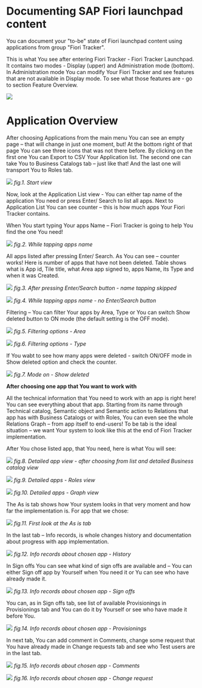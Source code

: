 # Documenting SAP Fiori launchpad content

You can document your "to-be" state of Fiori launchpad content using applications from group "Fiori Tracker".

This is what You see after entering Fiori Tracker - Fiori Tracker Launchpad. It contains two modes - Display (upper) and Administration mode (bottom). In Administration mode You can modify Your Fiori Tracker and see features that are not available in Display mode. To see what those features are - go to section Feature Overview. 

![](../res/launchpad.png)

# Application Overview

After choosing Applications from the main menu You can see an empty page – that will change in just one moment, but! At the bottom right of that page You can see three icons that was not there before. 
By clicking on the first one You can Export to CSV Your Application list. The second one can take You to Business Catalogs tab – just like that! And the last one will transport You to Roles tab. 

![](../res/start_view.png)
*fig.1. Start view*

Now, look at the Application List view - You can either tap name of the application You need or press Enter/ Search to list all apps. Next to Application List You can see counter – this is how much apps Your Fiori Tracker contains. 

When You start typing Your apps Name – Fiori Tracker is going to help You find the one You need!

![](../res/while_tapping_apps_name.png)
*fig.2. While tapping apps name*

All apps listed after pressing Enter/ Search. As You can see – counter works! Here is number of apps that have not been deleted.  Table shows what is App id, Tile title, what Area app signed to, apps Name, its Type and when it was Created. 

![](../res/after_pressing_enter_view.png)
*fig.3. After pressing Enter/Search button - name tapping skipped*

![](../res/while_tapping_apps_name.png)
*fig.4. While tapping apps name - no Enter/Search button*

Filtering – You can filter Your apps by Area, Type or You can switch Show deleted button to ON mode (the default setting is the OFF mode).

![](../res/filtering_options_area.png)
*fig.5. Filtering options - Area*

![](../res/filtering_options_type.png)
*fig.6. Filtering options - Type*

If You wabt to see how many apps were deleted - switch ON/OFF mode in Show deleted option and check the counter. 

![](/../res/mode_on_show_deleted_check_counter.png)
*fig.7. Mode on - Show deleted*

**After choosing one app that You want to work with**

All the technical information that You need to work with an app is right here! You can see everything about that app. Starting from its name through Technical catalog, Semantic object and Semantic action to Relations that app has with Business Catalogs or with Roles, You can even see the whole Relations Graph – from app itself to end-users! 
To be tab is the ideal situation – we want Your system to look like this at the end of Fiori Tracker implementation.  

After You chose listed app, that You need, here is what You will see:

![](../res/detailed_app_view_business_catalog.png)
*fig.8. Detailed app view - after choosing from list and detailed Business catalog view*

![](../res/detailed_app_view_roles.png)
*fig.9. Detailed apps - Roles view*

![](../res/detailed_apps_view_graph.png)
*fig.10. Detailed apps - Graph view*

The As is tab shows how Your system looks in that very moment and how far the implementation is. For app that we chose:

![](../res/first_look_as_is_tab.png)
*fig.11. First look at the As is tab*

In the last tab – Info records, is whole changes history and documentation about progress with app implementation.

![](../res/info_records_history.png)
*fig.12. Info records about chosen app - History*

In Sign offs You can see what kind of sign offs are available and – You can either Sign off app by Yourself when You need it or Yu can see who have already made it. 

![](../res/info_records_sign_offs.png)
*fig.13. Info records about chosen app - Sign offs*

You can, as in Sign offs tab, see list of available Provisionings in Provisionings tab and You can do it by Yourself or see who have made it before You.  

![](../res/info_records_provisionings.png)
*fig.14. Info records about chosen app - Provisionings*

In next tab, You can add comment in Comments, change some request that You have already made in Change requests tab and see who Test users are in the last tab. 

![](../res/info_records_comment.png)
*fig.15. Info records about chosen app - Comments*

![](../res/info_records_change_request.png)
*fig.16. Info records about chosen app - Change request*




















